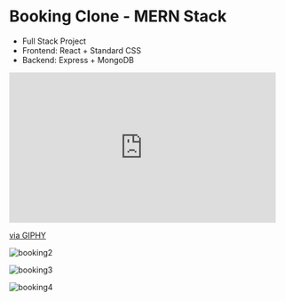 # Booking Clone - MERN Stack

- Full Stack Project
- Frontend: React + Standard CSS
- Backend: Express + MongoDB

<iframe src="https://giphy.com/embed/3E62V8OtxsqYDmNZOw" width="480" height="270" frameBorder="0" class="giphy-embed" allowFullScreen></iframe><p><a href="https://giphy.com/gifs/3E62V8OtxsqYDmNZOw">via GIPHY</a></p>

![booking2](https://user-images.githubusercontent.com/120139042/224383548-4c4c0489-ff2e-46ac-8add-2bb3270ae984.png)

![booking3](https://user-images.githubusercontent.com/120139042/224458905-e15e5872-82c6-4393-89a2-ff21d3bc25c8.png)

![booking4](https://user-images.githubusercontent.com/120139042/224458914-6b48d45a-b3ab-4e6b-b628-93dbc84dd652.png)

